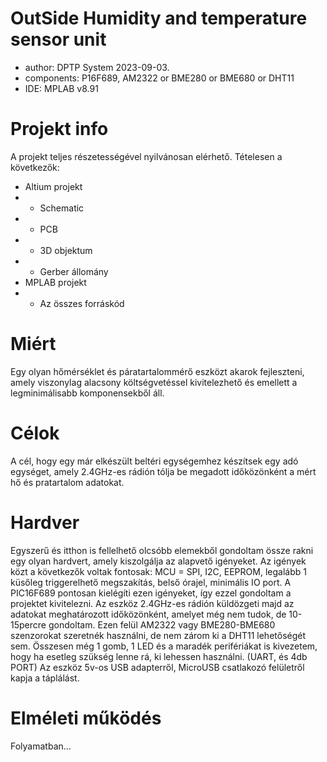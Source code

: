 # OutSide Humidity and temperature sensor unit
* author: DPTP System 2023-09-03.
* components: P16F689, AM2322 or BME280 or BME680 or DHT11
* IDE: MPLAB v8.91

# Projekt info
A projekt teljes részetességével nyilvánosan elérhető. Tételesen a következők:
- Altium projekt
- - Schematic
- - PCB
- - 3D objektum
- - Gerber állomány
- MPLAB projekt
- - Az összes forráskód

# Miért
Egy olyan hőmérséklet és páratartalommérő eszközt akarok fejleszteni, amely viszonylag alacsony költségvetéssel kivitelezhető és emellett
a legminimálisabb komponensekből áll.

# Célok
A cél, hogy egy már elkészült beltéri egységemhez készítsek egy adó egységet, amely 2.4GHz-es rádión tólja be megadott időközönként a 
mért hő és pratartalom adatokat.

# Hardver
Egyszerű és itthon is fellelhető olcsóbb elemekből gondoltam össze rakni egy olyan hardvert, amely kiszolgálja az alapvető igényeket.
Az igények közt a következők voltak fontosak: MCU = SPI, I2C, EEPROM, legalább 1 küsőleg triggerelhető megszakítás, belső órajel, 
minimális IO port. A PIC16F689 pontosan kielégíti ezen igényeket, így ezzel gondoltam a projektet kivitelezni. Az eszköz 2.4GHz-es 
rádión küldözgeti majd az adatokat meghatározott időközönként, amelyet még nem tudok, de 10-15percre gondoltam. Ezen felül AM2322 vagy 
BME280-BME680 szenzorokat szeretnék használni, de nem zárom ki a DHT11 lehetőségét sem. Összesen még 1 gomb, 1 LED és a maradék 
perifériákat is kivezetem, hogy ha esetleg szükség lenne rá, ki lehessen használni. (UART, és 4db PORT)
Az eszköz 5v-os USB adapterről, MicroUSB csatlakozó felületről kapja a táplálást.

# Elméleti működés
Folyamatban...